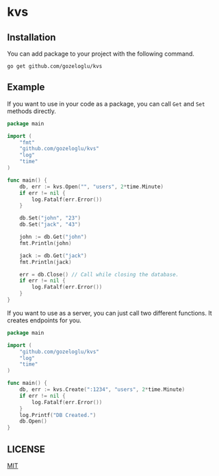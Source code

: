 # kvs

## Installation

You can add package to your project with the following command.

```shell
go get github.com/gozeloglu/kvs
```

## Example

If you want to use in your code as a package, you can call `Get` and `Set` methods directly.

```go
package main

import (
	"fmt"
	"github.com/gozeloglu/kvs"
	"log"
	"time"
)

func main() {
	db, err := kvs.Open("", "users", 2*time.Minute)
	if err != nil {
		log.Fatalf(err.Error())
	}

	db.Set("john", "23")
	db.Set("jack", "43")

	john := db.Get("john")
	fmt.Println(john)

	jack := db.Get("jack")
	fmt.Println(jack)

	err = db.Close() // Call while closing the database.
	if err != nil {
		log.Fatalf(err.Error())
	}
}

```

If you want to use as a server, you can just call two different functions. It creates endpoints for you.

```go
package main

import (
	"github.com/gozeloglu/kvs"
	"log"
	"time"
)

func main() {
	db, err := kvs.Create(":1234", "users", 2*time.Minute)
	if err != nil {
		log.Fatalf(err.Error())
	}
	log.Printf("DB Created.")
	db.Open()
}

```

## LICENSE

[MIT](https://github.com/gozeloglu/kvs/blob/main/LICENSE)

